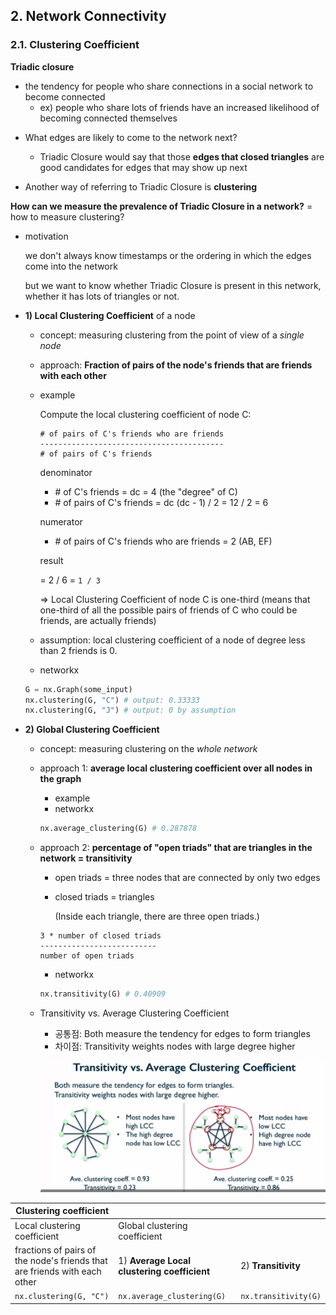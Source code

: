 ## 2. Network Connectivity

### 2.1. Clustering Coefficient

**Triadic closure**

* the tendency for people who share connections in a social network to become connected
  * ex) people who share lots of friends have an increased likelihood of becoming connected themselves

- What edges are likely to come to the network next?

  - Triadic Closure would say that those **edges that closed triangles** are good candidates for edges that may show up next

- Another way of referring to Triadic Closure is **clustering**

  

**How can we measure the prevalence of Triadic Closure in a network?** = how to measure clustering?

- motivation

  we don't always know timestamps or the ordering in which the edges come into the network

  but we want to know whether Triadic Closure is present in this network, whether it has lots of triangles or not.

- **1) Local Clustering Coefficient** of a node

  - concept: measuring clustering from the point of view of a *single node*

  - approach: **Fraction of pairs of the node's friends that are friends with each other**

  - example

    Compute the local clustering coefficient of node C:

    ```
    # of pairs of C's friends who are friends
    -----------------------------------------
    # of pairs of C's friends
    ```

    denominator

    - \# of C's friends = dc = 4 (the "degree" of C)
    - \# of pairs of C's friends = dc (dc - 1) / 2 = 12 / 2 = 6

    numerator

    - \# of pairs of C's friends who are friends = 2 (AB, EF)

    result

    = 2 / 6 = `1 / 3`

    => Local Clustering Coefficient of node C is one-third (means that one-third of all the possible pairs of friends of C who could be friends, are actually friends)

  - assumption: local clustering coefficient of a node of degree less than 2 friends is 0.

  - networkx

  ```python
  G = nx.Graph(some_input)
  nx.clustering(G, "C") # output: 0.33333
  nx.clustering(G, "J") # output: 0 by assumption
  ```

- **2) Global Clustering Coefficient** 

  - concept: measuring clustering on the *whole network*

  - approach 1: **average local clustering coefficient over all nodes in the graph**

    - example
    - networkx

    ```python
    nx.average_clustering(G) # 0.287878
    ```

  - approach 2: **percentage of "open triads" that are triangles in the network = transitivity**

    - open triads = three nodes that are connected by only two edges

    - closed triads = triangles

      (Inside each triangle, there are three open triads.)

    ```
    3 * number of closed triads
    --------------------------
    number of open triads
    ```

    - networkx

    ```python
    nx.transitivity(G) # 0.40909
    ```

  - Transitivity vs. Average Clustering Coefficient

    - 공통점: Both measure the tendency for edges to form triangles
    - 차이점: Transitivity weights nodes with large degree higher

    ![](2_1_difference.png)



| Clustering coefficient                                       |                                             |                      |
| ------------------------------------------------------------ | ------------------------------------------- | -------------------- |
| Local clustering coefficient                                 | Global clustering coefficient               |                      |
| fractions of pairs of the node's friends that are friends with each other | 1) **Average Local clustering coefficient** | 2)  **Transitivity** |
| `nx.clustering(G, "C")`                                      | `nx.average_clustering(G)`                  | `nx.transitivity(G)` |

